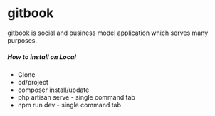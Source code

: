 # gitbook

gitbook is social and business model application which serves many purposes.

##### How to install on Local

-   Clone
-   cd/project
-   composer install/update
-   php artisan serve - single command tab
-   npm run dev - single command tab
